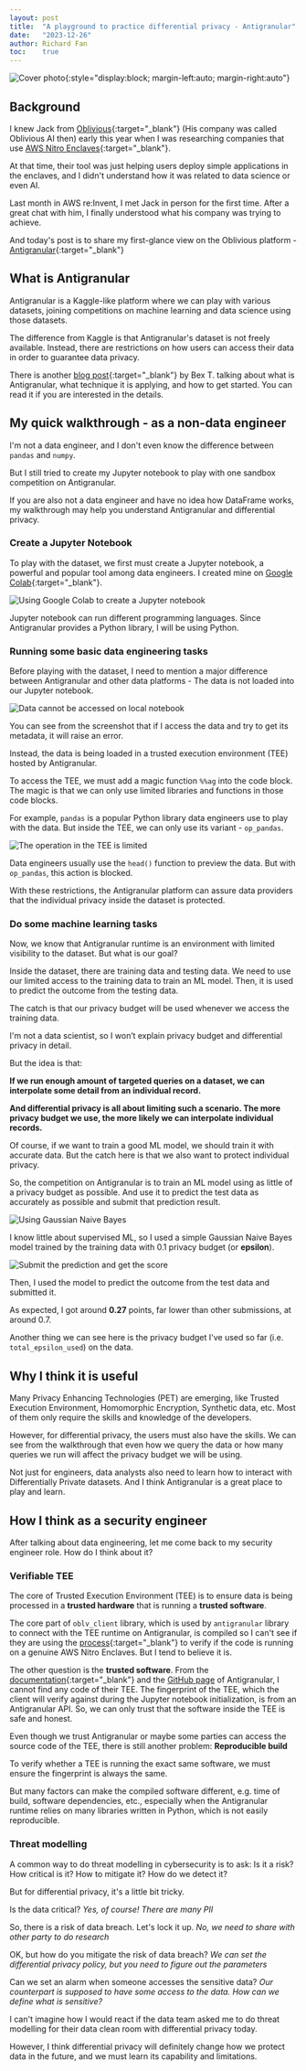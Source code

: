 ```yaml
---
layout: post
title:  "A playground to practice differential privacy - Antigranular"
date:   "2023-12-26"
author: Richard Fan
toc:    true
---
```


![Cover photo](/assets/images/4af737d4-f06f-4be9-accf-f26534b1a46c.png){:style="display:block; margin-left:auto; margin-right:auto"}

## Background

I knew Jack from [Oblivious](https://www.oblivious.com/){:target="_blank"} (His company was called Oblivious AI then) early this year when I was researching companies that use [AWS Nitro Enclaves](https://aws.amazon.com/ec2/nitro/nitro-enclaves/){:target="_blank"}.

At that time, their tool was just helping users deploy simple applications in the enclaves, and I didn't understand how it was related to data science or even AI.

Last month in AWS re:Invent, I met Jack in person for the first time. After a great chat with him, I finally understood what his company was trying to achieve.

And today's post is to share my first-glance view on the Oblivious platform - [Antigranular](https://www.antigranular.com/){:target="_blank"}

## What is Antigranular

Antigranular is a Kaggle-like platform where we can play with various datasets, joining competitions on machine learning and data science using those datasets.

The difference from Kaggle is that Antigranular's dataset is not freely available. Instead, there are restrictions on how users can access their data in order to guarantee data privacy.

There is another [blog post](https://pub.towardsai.net/antigranular-how-to-access-sensitive-datasets-without-looking-at-them-44090cb22d8a){:target="_blank"} by Bex T. talking about what is Antigranular, what technique it is applying, and how to get started. You can read it if you are interested in the details.

## My quick walkthrough - as a non-data engineer

I'm not a data engineer, and I don't even know the difference between `pandas` and `numpy`.

But I still tried to create my Jupyter notebook to play with one sandbox competition on Antigranular.

If you are also not a data engineer and have no idea how DataFrame works, my walkthrough may help you understand Antigranular and differential privacy.

### Create a Jupyter Notebook

To play with the dataset, we first must create a Jupyter notebook, a powerful and popular tool among data engineers. I created mine on [Google Colab](https://colab.research.google.com/){:target="_blank"}.

![Using Google Colab to create a Jupyter notebook](/assets/images/c45ce549-fdff-4adc-a770-72573805d5cf.png)

Jupyter notebook can run different programming languages. Since Antigranular provides a Python library, I will be using Python.

### Running some basic data engineering tasks

Before playing with the dataset, I need to mention a major difference between Antigranular and other data platforms - The data is not loaded into our Jupyter notebook.

![Data cannot be accessed on local notebook](/assets/images/4e0c878c-e9da-42e1-b031-9cf45cfacb9a.png)

You can see from the screenshot that if I access the data and try to get its metadata, it will raise an error.

Instead, the data is being loaded in a trusted execution environment (TEE) hosted by Antigranular.

To access the TEE, we must add a magic function `%%ag` into the code block. The magic is that we can only use limited libraries and functions in those code blocks.

For example, `pandas` is a popular Python library data engineers use to play with the data. But inside the TEE, we can only use its variant - `op_pandas`.

![The operation in the TEE is limited](/assets/images/2fe7b0c5-15d6-41ba-b145-de0405231427.png)

Data engineers usually use the `head()` function to preview the data. But with `op_pandas`, this action is blocked.

With these restrictions, the Antigranular platform can assure data providers that the individual privacy inside the dataset is protected.

### Do some machine learning tasks

Now, we know that Antigranular runtime is an environment with limited visibility to the dataset. But what is our goal?

Inside the dataset, there are training data and testing data. We need to use our limited access to the training data to train an ML model. Then, it is used to predict the outcome from the testing data.

The catch is that our privacy budget will be used whenever we access the training data.

I'm not a data scientist, so I won’t explain privacy budget and differential privacy in detail.

But the idea is that:

**If we run enough amount of targeted queries on a dataset, we can interpolate some detail from an individual record.**

**And differential privacy is all about limiting such a scenario. The more privacy budget we use, the more likely we can interpolate individual records.**

Of course, if we want to train a good ML model, we should train it with accurate data. But the catch here is that we also want to protect individual privacy.

So, the competition on Antigranular is to train an ML model using as little of a privacy budget as possible. And use it to predict the test data as accurately as possible and submit that prediction result.

![Using Gaussian Naive Bayes](/assets/images/2c1fef93-b645-4e9f-84e6-420b26073f2c.png)

I know little about supervised ML, so I used a simple Gaussian Naive Bayes model trained by the training data with 0.1 privacy budget (or **epsilon**).

![Submit the prediction and get the score](/assets/images/af095714-5b0d-4430-9ebf-ab24a99307e0.png)

Then, I used the model to predict the outcome from the test data and submitted it.

As expected, I got around **0.27** points, far lower than other submissions, at around 0.7.

Another thing we can see here is the privacy budget I've used so far (i.e. `total_epsilon_used`) on the data.

## Why I think it is useful

Many Privacy Enhancing Technologies (PET) are emerging, like Trusted Execution Environment, Homomorphic Encryption, Synthetic data, etc. Most of them only require the skills and knowledge of the developers.

However, for differential privacy, the users must also have the skills. We can see from the walkthrough that even how we query the data or how many queries we run will affect the privacy budget we will be using.

Not just for engineers, data analysts also need to learn how to interact with Differentially Private datasets. And I think Antigranular is a great place to play and learn.

## How I think as a security engineer

After talking about data engineering, let me come back to my security engineer role. How do I think about it?

### Verifiable TEE

The core of Trusted Execution Environment (TEE) is to ensure data is being processed in a **trusted hardware** that is running a **trusted software**.

The core part of `oblv_client` library, which is used by `antigranular` library to connect with the TEE runtime on Antigranular, is compiled so I can't see if they are using the [process](https://docs.aws.amazon.com/enclaves/latest/user/verify-root.html){:target="_blank"} to verify if the code is running on a genuine AWS Nitro Enclaves. But I tend to believe it is.

The other question is the **trusted software**. From the [documentation](https://docs.antigranular.com/){:target="_blank"} and the [GitHub page](https://github.com/orgs/ObliviousAI/repositories) of Antigranular, I cannot find any code of their TEE. The fingerprint of the TEE, which the client will verify against during the Jupyter notebook initialization, is from an Antigranular API. So, we can only trust that the software inside the TEE is safe and honest.

Even though we trust Antigranular or maybe some parties can access the source code of the TEE, there is still another problem: **Reproducible build**

To verify whether a TEE is running the exact same software, we must ensure the fingerprint is always the same.

But many factors can make the compiled software different, e.g. time of build, software dependencies, etc., especially when the Antigranular runtime relies on many libraries written in Python, which is not easily reproducible.

### Threat modelling

A common way to do threat modelling in cybersecurity is to ask: Is it a risk? How critical is it? How to mitigate it? How do we detect it?

But for differential privacy, it's a little bit tricky.

Is the data critical? _Yes, of course! There are many PII_

So, there is a risk of data breach. Let's lock it up. _No, we need to share with other party to do research_

OK, but how do you mitigate the risk of data breach? _We can set the differential privacy policy, but you need to figure out the parameters_

Can we set an alarm when someone accesses the sensitive data? _Our counterpart is supposed to have some access to the data. How can we define what is sensitive?_

I can't imagine how I would react if the data team asked me to do threat modelling for their data clean room with differential privacy today.

However, I think differential privacy will definitely change how we protect data in the future, and we must learn its capability and limitations.

